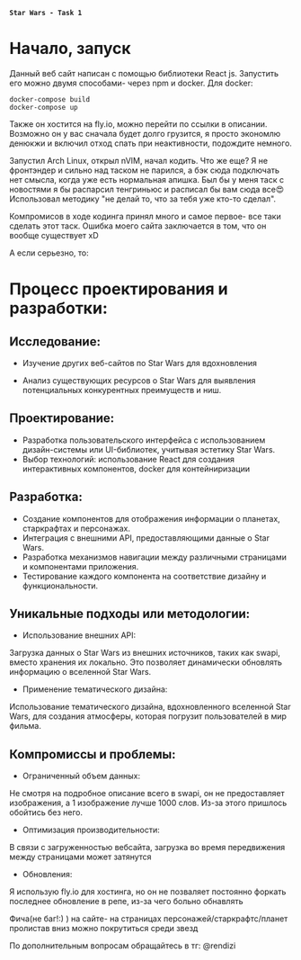 **`Star Wars - Task 1`**

<h1>Начало, запуск</h1>

Данный веб сайт написан с помощью библиотеки React js. Запустить его можно двумя способами- через npm и docker. Для docker: 

```
docker-compose build
docker-compose up
```

Также он хостится на fly.io, можно перейти по ссылки в описании. Возможно он у вас сначала будет долго грузится, я просто экономлю денюкжи и включил отход спать при неактивности, подождите немного.

Запустил Arch Linux, открыл nVIM, начал кодить. Что же еще? Я не фронтэндер и сильно над таском не парился, а бэк сюда подключать нет смысла, когда уже есть нормальная апишка. Был бы у меня таск с новостями я бы распарсил тенгриньюс и расписал бы вам сюда все😍 Использовал методику "не делай то, что за тебя уже кто-то сделал". 

Компромисов в ходе кодинга принял много и самое первое- все таки сделать этот таск. Ошибка моего сайта заключается в том, что он вообще существует xD

А если серьезно, то:
<h1>Процесс проектирования и разработки:</h1>
<h2>Исследование:</h2>

- Изучение других веб-сайтов по Star Wars для вдохновления 

- Анализ существующих ресурсов о Star Wars для выявления потенциальных конкурентных преимуществ и ниш.



<h2>Проектирование:</h2>

- Разработка пользовательского интерфейса с использованием дизайн-системы или UI-библиотек, учитывая эстетику Star Wars.
- Выбор технологий: использование React для создания интерактивных компонентов, docker для контейниризации
  
<h2>Разработка:</h2>

- Создание компонентов для отображения информации о планетах, старкрафтах и персонажах.
- Интеграция с внешними API, предоставляющими данные о Star Wars.
- Разработка механизмов навигации между различными страницами и компонентами приложения.
- Тестирование каждого компонента на соответствие дизайну и функциональности.

<h2>Уникальные подходы или методологии:</h2>

- Использование внешних API:

Загрузка данных о Star Wars из внешних источников, таких как swapi, вместо хранения их локально. Это позволяет динамически обновлять информацию о вселенной Star Wars.

- Применение тематического дизайна:

Использование тематического дизайна, вдохновленного вселенной Star Wars, для создания атмосферы, которая погрузит пользователей в мир фильма.

<h2>Компромиссы и проблемы:</h2>

- Ограниченный объем данных:

Не смотря на подробное описание всего в swapi, он не предоставляет изображения, а 1 изображение лучше 1000 слов. Из-за этого пришлось обойтись без него. 

- Оптимизация производительности:

В связи с загруженностью вебсайта, загрузка во время передвижения между страницами может затянутся

- Обновления:

Я использую fly.io для хостинга, но он не позваляет постоянно форкать последнее обновление в репе, из-за чего больно обнавлять

Фича(не баг!:) ) на сайте- на страницах персонажей/старкрафтс/планет пролистав вниз можно покрутиться среди звезд

По дополнительным вопросам обращайтесь в тг: @rendizi

